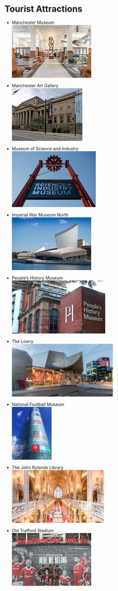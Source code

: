 # Tourist Attractions    
- Manchester Museum     
![Manchester Museum](../images/image14.jpg)    

- Manchester Art Gallery     
![Manchester Art Gallery](../images/image15.jpg)     

- Museum of Science and Industry       
![Museum of Science and Industry](../images/image16.jpg)    

- Imperial War Museum North      
![Imperial War Museum North](../images/image17.jpg)    

- People’s History Museum      
![People’s History Museum](../images/image18.jpg)

- The Lowry     
![The Lowry](../images/image19.jpg)    

- National Football Museum     
![National Football Museum](../images/image20.jpg)     

- The John Rylands Library     
![The John Rylands Library](../images/image21.jpg)   

- Old Trafford Stadium   
![Old Trafford Stadium](../images/image22.jpg)
